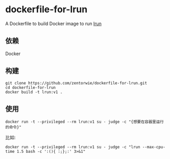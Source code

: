 # dockerfile-for-lrun
A Dockerfile to build Docker image to run [lrun](https://github.com/quark-zju/lrun)

## 依赖
Docker

## 构建
```
git clone https://github.com/zentorwie/dockerfile-for-lrun.git
cd dockerfile-for-lrun
docker build -t lrun:v1 .
```

## 使用

```
docker run -t --privileged --rm lrun:v1 su - judge -c "{想要在容器里运行的命令}"
```

比如:

```
docker run -t --privileged --rm lrun:v1 su - judge -c "lrun --max-cpu-time 1.5 bash -c ':(){ :;};:' 3>&1"
```

